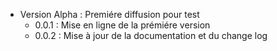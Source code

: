 - Version Alpha : Premiére diffusion pour test
    - 0.0.1 : Mise en ligne de la prémiére version
    - 0.0.2 : Mise à jour de la documentation et du change log
